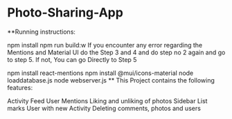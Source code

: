 # Photo-Sharing-App

**Running instructions:

npm install
npm run build:w
If you encounter any error regarding the Mentions and Material UI do the Step 3 and 4 and do step no 2 again and go to step 5. If not, You can go Directly to Step 5

npm install react-mentions
npm install @mui/icons-material
node loaddatabase.js
node webserver.js **
This Project contains the following features:

Activity Feed
User Mentions
Liking and unliking of photos
Sidebar List marks User with new Activity
Deleting comments, photos and users
